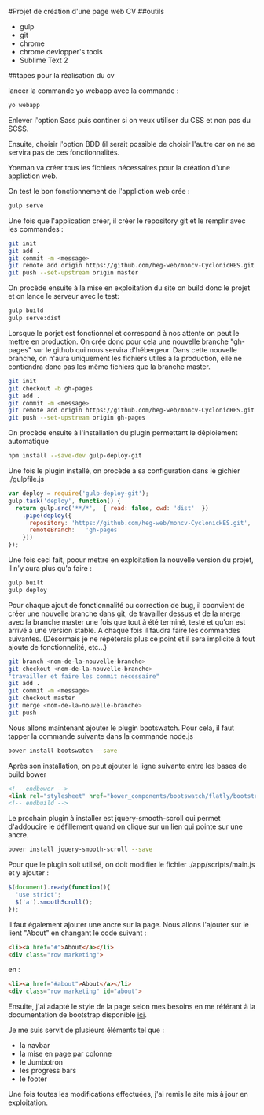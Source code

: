 #Projet de création d'une page web CV
##outils

* gulp
* git
* chrome
* chrome devlopper's tools
* Sublime Text 2

##tapes pour la réalisation du cv

lancer la commande yo webapp avec la commande :
```sh
yo webapp
```

Enlever l'option Sass puis continer si on veux utiliser du CSS et non pas du SCSS.

Ensuite, choisir l'option BDD (il serait possible de choisir l'autre car on ne se servira pas de ces fonctionnalités.

Yoeman va créer tous les fichiers nécessaires pour la création d'une appliction web.

On test le bon fonctionnement de l'appliction web crée :

```sh
gulp serve
```

Une fois que l'application créer, il créer le repository git  et le remplir avec les commandes :

```sh
git init
git add .
git commit -m <message>
git remote add origin https://github.com/heg-web/moncv-CyclonicHES.git
git push --set-upstream origin master
```

On procède ensuite à la mise en exploitation du site on build donc le projet et on lance le serveur avec le test:

```sh
gulp build
gulp serve:dist
```

Lorsque le porjet est fonctionnel et correspond à nos attente on peut le mettre en production. On crée donc pour cela une nouvelle branche "gh-pages" sur le github qui nous servira d'hébergeur. Dans cette nouvelle branche, on n'aura uniquement les fichiers utiles à la production, elle ne contiendra donc pas les même fichiers que la branche master.

```sh
git init
git checkout -b gh-pages
git add .
git commit -m <message>
git remote add origin https://github.com/heg-web/moncv-CyclonicHES.git
git push --set-upstream origin gh-pages
```

On procède ensuite à l'installation du plugin permettant le déploiement automatique

```sh
npm install --save-dev gulp-deploy-git
```

Une fois le plugin installé, on procède à sa configuration dans le gichier ./gulpfile.js

```javascript
var deploy = require('gulp-deploy-git');
gulp.task('deploy', function() {
  return gulp.src('**/*',  { read: false, cwd: 'dist'  })
    .pipe(deploy({
      repository: 'https://github.com/heg-web/moncv-CyclonicHES.git',
      remoteBranch:   'gh-pages'
    }))
});
```

Une fois ceci fait, poour mettre en exploitation la nouvelle version du projet, il n'y aura plus qu'a faire : 

```sh
gulp built
gulp deploy
```

Pour chaque ajout de fonctionnalité ou correction de bug, il coonvient de créer une nouvelle branche dans git, de travailler dessus et de la merge avec la branche master une fois que tout à été terminé, testé et qu'on est arrivé à une version stable. A chaque fois il faudra faire les commandes suivantes. (Désormais je ne répèterais plus ce point et il sera implicite à tout ajoute de fonctionnelité, etc...)

```sh
git branch <nom-de-la-nouvelle-branche>
git checkout <nom-de-la-nouvelle-branche>
"travailler et faire les commit nécessaire"
git add .
git commit -m <message>
git checkout master
git merge <nom-de-la-nouvelle-branche>
git push
```

Nous allons maintenant ajouter le plugin bootswatch. Pour cela, il faut tapper la commande suivante dans la commande node.js

```sh 
bower install bootswatch --save
```

Après son installation, on peut ajouter la ligne suivante entre les bases de build bower

```html
<!-- endbower -->
<link rel="stylesheet" href="bower_components/bootswatch/flatly/bootstrap.css" />
<!-- endbuild -->
```

Le prochain plugin à installer est jquery-smooth-scroll qui permet d'addoucire le défillement quand on clique sur un lien qui pointe sur une ancre.

```sh
bower install jquery-smooth-scroll --save
```

Pour que le plugin soit utilisé, on doit modifier le fichier ./app/scripts/main.js et y ajouter :

```javascript
$(document).ready(function(){
  'use strict';
  $('a').smoothScroll();
});
```

Il faut également ajouter une ancre sur la page. Nous allons l'ajouter sur le lient "About" en changant le code suivant :

```html
<li><a href="#">About</a></li>
<div class="row marketing">
```

en : 

```html
<li><a href="#about">About</a></li>
<div class="row marketing" id="about">
```


Ensuite, j'ai adapté le style de la page selon mes besoins en me référant à la documentation de bootstrap disponible [ici](http://getbootstrap.com/).

Je me suis servit de plusieurs éléments tel que : 
* la navbar
* la mise en page par colonne
* le Jumbotron
* les progress bars
* le footer

Une fois toutes les modifications effectuées, j'ai remis le site mis à jour en exploitation.

